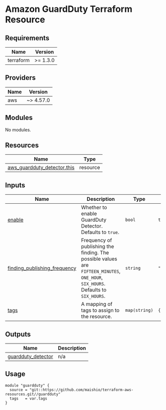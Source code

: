 # Amazon GuardDuty Terraform Resource

## Requirements

| Name      | Version  |
|-----------|----------|
| terraform | >= 1.3.0 |

## Providers

| Name | Version   |
|------|-----------|
| aws  | ~> 4.57.0 |

## Modules

No modules.

## Resources

| Name | Type |
|------|------|
| [aws_guardduty_detector.this](https://registry.terraform.io/providers/hashicorp/aws/latest/docs/resources/guardduty_detector) | resource |

## Inputs

| Name | Description | Type | Default | Required |
|------|-------------|------|---------|:--------:|
| <a name="input_enable"></a> [enable](#input\_enable) | Whether to enable GuardDuty Detector. Defaults to `true`. | `bool` | `true` | no |
| <a name="input_finding_publishing_frequency"></a> [finding\_publishing\_frequency](#input\_finding\_publishing\_frequency) | Frequency of publishing the finding. The possible values are `FIFTEEN_MINUTES`, `ONE_HOUR`, `SIX_HOURS`. Defaults to `SIX_HOURS`. | `string` | `"SIX_HOURS"` | no |
| <a name="input_tags"></a> [tags](#input\_tags) | A mapping of tags to assign to the resource. | `map(string)` | `{}` | no |

## Outputs

| Name | Description |
|------|-------------|
| <a name="output_guardduty_detector"></a> [guardduty\_detector](#output\_guardduty\_detector) | n/a |

## Usage

```hcl
module "guardduty" {
  source = "git::https://github.com/maishio/terraform-aws-resources.git//guardduty"
  tags   = var.tags
}
```
